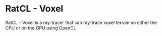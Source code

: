 # RatCL - Voxel
RatCL - Voxel is a ray-tracer that can ray-trace voxel terrain on either the CPU or on 
the GPU using OpenCL
